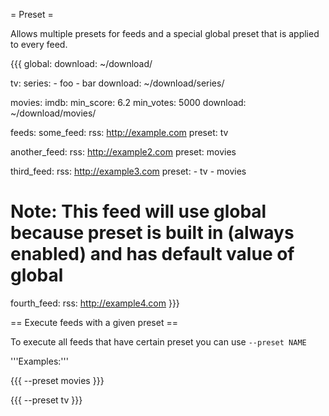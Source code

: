 = Preset =

Allows multiple presets for feeds and a special global preset that is applied to every feed.

{{{
global:
  download: ~/download/

tv:
  series:
    - foo
    - bar
  download: ~/download/series/

movies:
  imdb:
    min_score: 6.2
    min_votes: 5000
  download: ~/download/movies/

feeds:
  some_feed:
    rss: http://example.com
    preset: tv

  another_feed:
    rss: http://example2.com
    preset: movies

  third_feed:
    rss: http://example3.com
    preset: 
      - tv
      - movies

  # Note: This feed will use global because preset is built in (always enabled) and has default value of global
  fourth_feed:
    rss: http://example4.com
}}}

== Execute feeds with a given preset ==

To execute all feeds that have certain preset you can use `--preset NAME`

'''Examples:'''

{{{
--preset movies
}}}

{{{
--preset tv
}}}
